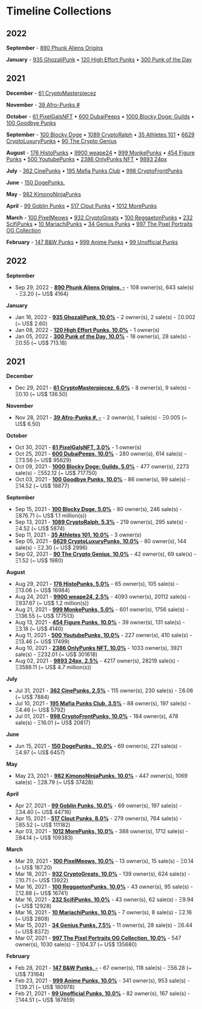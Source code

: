 # Timeline Collections



## 2022



**September** - [890 Phunk Aliens Origins](https://opensea.io/collection/phunk-aliens-origins)

**January** - [935 GhozaliPunk](https://opensea.io/collection/ghozalipunk) • [120 High Effort Punks](https://opensea.io/collection/high-effort-punks) • [300 Punk of the Day](https://opensea.io/collection/punkoftheday)

## 2021



**December** - [61 CryptoMasterpiecez](https://opensea.io/collection/cryptomasterpiecez)

**November** - [39 Afro-Punks #](https://opensea.io/collection/beautiful-female-punks)

**October** - [61 PixelGalsNFT](https://opensea.io/collection/pixel-gals) • [600 DubaiPeeps](https://opensea.io/collection/dubaipeeps) • [1000 Blocky Doge: Guilds](https://opensea.io/collection/blockydogeguilds) • [100 Goodbye Punks](https://opensea.io/collection/goodbye-punks)

**September** - [100 Blocky Doge](https://opensea.io/collection/blockydoge) • [1089 CryptoRalph](https://opensea.io/collection/cryptoralph) • [35 Athletes 101](https://opensea.io/collection/athletes-101) • [6629 CryptoLuxuryPunks](https://opensea.io/collection/cryptoluxurypunks) • [90 The Crypto Genius](https://opensea.io/collection/thecryptogenius)

**August** - [176 HistoPunks](https://opensea.io/collection/histopunks) • [9900 weape24](https://opensea.io/collection/weape24) • [999 MonkePunks](https://opensea.io/collection/monkepunks) • [454 Figure Punks](https://opensea.io/collection/figurepunks) • [500 YoutubePunks](https://opensea.io/collection/youtubepunks) • [2386 OnlyPunks NFT](https://opensea.io/collection/onlypunksnft) • [9893 24px](https://opensea.io/collection/24px)

**July** - [362 CinePunks](https://opensea.io/collection/cinepunkss) • [195 Mafia Punks Club](https://opensea.io/collection/mafia-punks-club) • [998 CryptoFrontPunks](https://opensea.io/collection/frontphunks)

**June** - [150 DogePunks.](https://opensea.io/collection/dogepunks-collection)

**May** - [982 KimonoNinjaPunks](https://opensea.io/collection/kimono-punks)

**April** - [99 Goblin Punks](https://opensea.io/collection/goblin-punks) • [517 Clout Punks](https://opensea.io/collection/clout-punks) • [1012 MorePunks](https://opensea.io/collection/morepunks)

**March** - [100 PixelMeows](https://opensea.io/collection/pixelmeows) • [932 CryptoGreats](https://opensea.io/collection/cryptogreats) • [100 ReggaetonPunks](https://opensea.io/collection/reggaetonpunks) • [232 ScifiPunks](https://opensea.io/collection/scifipunks) • [10 MariachiPunks](https://opensea.io/collection/mariachipunks) • [34 Genius Punks](https://opensea.io/collection/genius-punks) • [997 The Pixel Portraits OG Collection](https://opensea.io/collection/the-pixel-portraits-og)

**February** - [147 B&W Punks](https://opensea.io/collection/bwpunks) • [999 Anime Punks](https://opensea.io/collection/anime-punks) • [99 Unofficial Punks](https://opensea.io/collection/unofficialpunks)


## 2022

**September**

-  Sep 29, 2022 - **[890 Phunk Aliens Origins, -](https://opensea.io/collection/phunk-aliens-origins)** - 108 owner(s), 643 sale(s) -  Ξ3.20 (~ US$ 4164)

**January**

-  Jan 16, 2022 - **[935 GhozaliPunk, 10.0%](https://opensea.io/collection/ghozalipunk)** - 2 owner(s), 2 sale(s) -  Ξ0.002 (~ US$ 2.60)
-  Jan 08, 2022 - **[120 High Effort Punks, 10.0%](https://opensea.io/collection/high-effort-punks)** - 1 owner(s)
-  Jan 05, 2022 - **[300 Punk of the Day, 10.0%](https://opensea.io/collection/punkoftheday)** - 18 owner(s), 28 sale(s) -  Ξ0.55 (~ US$ 713.18)

## 2021

**December**

-  Dec 29, 2021 - **[61 CryptoMasterpiecez, 6.0%](https://opensea.io/collection/cryptomasterpiecez)** - 8 owner(s), 9 sale(s) -  Ξ0.10 (~ US$ 136.50)

**November**

-  Nov 28, 2021 - **[39 Afro-Punks #, -](https://opensea.io/collection/beautiful-female-punks)** - 2 owner(s), 1 sale(s) -  Ξ0.005 (~ US$ 6.50)

**October**

-  Oct 30, 2021 - **[61 PixelGalsNFT, 3.0%](https://opensea.io/collection/pixel-gals)** - 1 owner(s)
-  Oct 25, 2021 - **[600 DubaiPeeps, 10.0%](https://opensea.io/collection/dubaipeeps)** - 280 owner(s), 614 sale(s) -  Ξ73.56 (~ US$ 95629)
-  Oct 09, 2021 - **[1000 Blocky Doge: Guilds, 5.0%](https://opensea.io/collection/blockydogeguilds)** - 477 owner(s), 2273 sale(s) -  Ξ552.12 (~ US$ 717750)
-  Oct 03, 2021 - **[100 Goodbye Punks, 10.0%](https://opensea.io/collection/goodbye-punks)** - 86 owner(s), 99 sale(s) -  Ξ14.52 (~ US$ 18877)

**September**

-  Sep 15, 2021 - **[100 Blocky Doge, 5.0%](https://opensea.io/collection/blockydoge)** - 80 owner(s), 246 sale(s) -  Ξ876.71 (~ US$ 1.1 million(s))
-  Sep 13, 2021 - **[1089 CryptoRalph, 5.3%](https://opensea.io/collection/cryptoralph)** - 219 owner(s), 295 sale(s) -  Ξ4.52 (~ US$ 5874)
-  Sep 11, 2021 - **[35 Athletes 101, 10.0%](https://opensea.io/collection/athletes-101)** - 3 owner(s)
-  Sep 05, 2021 - **[6629 CryptoLuxuryPunks, 10.0%](https://opensea.io/collection/cryptoluxurypunks)** - 80 owner(s), 144 sale(s) -  Ξ2.30 (~ US$ 2996)
-  Sep 02, 2021 - **[90 The Crypto Genius, 10.0%](https://opensea.io/collection/thecryptogenius)** - 42 owner(s), 69 sale(s) -  Ξ1.52 (~ US$ 1980)

**August**

-  Aug 29, 2021 - **[176 HistoPunks, 5.0%](https://opensea.io/collection/histopunks)** - 65 owner(s), 105 sale(s) -  Ξ13.06 (~ US$ 16984)
-  Aug 24, 2021 - **[9900 weape24, 2.5%](https://opensea.io/collection/weape24)** - 4093 owner(s), 20112 sale(s) -  Ξ937.67 (~ US$ 1.2 million(s))
-  Aug 21, 2021 - **[999 MonkePunks, 5.0%](https://opensea.io/collection/monkepunks)** - 601 owner(s), 1756 sale(s) -  Ξ136.55 (~ US$ 177513)
-  Aug 13, 2021 - **[454 Figure Punks, 10.0%](https://opensea.io/collection/figurepunks)** - 39 owner(s), 131 sale(s) -  Ξ3.18 (~ US$ 4140)
-  Aug 11, 2021 - **[500 YoutubePunks, 10.0%](https://opensea.io/collection/youtubepunks)** - 227 owner(s), 410 sale(s) -  Ξ13.46 (~ US$ 17499)
-  Aug 10, 2021 - **[2386 OnlyPunks NFT, 10.0%](https://opensea.io/collection/onlypunksnft)** - 1033 owner(s), 3921 sale(s) -  Ξ232.01 (~ US$ 301618)
-  Aug 02, 2021 - **[9893 24px, 2.5%](https://opensea.io/collection/24px)** - 4217 owner(s), 28219 sale(s) -  Ξ3588.11 (~ US$ 4.7 million(s))

**July**

-  Jul 31, 2021 - **[362 CinePunks, 2.5%](https://opensea.io/collection/cinepunkss)** - 115 owner(s), 230 sale(s) -  Ξ6.06 (~ US$ 7884)
-  Jul 10, 2021 - **[195 Mafia Punks Club, 3.5%](https://opensea.io/collection/mafia-punks-club)** - 88 owner(s), 197 sale(s) -  Ξ4.46 (~ US$ 5792)
-  Jul 01, 2021 - **[998 CryptoFrontPunks, 10.0%](https://opensea.io/collection/frontphunks)** - 184 owner(s), 478 sale(s) -  Ξ16.01 (~ US$ 20817)

**June**

-  Jun 15, 2021 - **[150 DogePunks., 10.0%](https://opensea.io/collection/dogepunks-collection)** - 69 owner(s), 221 sale(s) -  Ξ4.97 (~ US$ 6457)

**May**

-  May 23, 2021 - **[982 KimonoNinjaPunks, 10.0%](https://opensea.io/collection/kimono-punks)** - 447 owner(s), 1069 sale(s) -  Ξ28.79 (~ US$ 37428)

**April**

-  Apr 27, 2021 - **[99 Goblin Punks, 10.0%](https://opensea.io/collection/goblin-punks)** - 69 owner(s), 197 sale(s) -  Ξ34.40 (~ US$ 44716)
-  Apr 15, 2021 - **[517 Clout Punks, 8.0%](https://opensea.io/collection/clout-punks)** - 279 owner(s), 764 sale(s) -  Ξ85.52 (~ US$ 111182)
-  Apr 03, 2021 - **[1012 MorePunks, 10.0%](https://opensea.io/collection/morepunks)** - 388 owner(s), 1712 sale(s) -  Ξ84.14 (~ US$ 109383)

**March**

-  Mar 29, 2021 - **[100 PixelMeows, 10.0%](https://opensea.io/collection/pixelmeows)** - 13 owner(s), 15 sale(s) -  Ξ0.14 (~ US$ 187.20)
-  Mar 18, 2021 - **[932 CryptoGreats, 10.0%](https://opensea.io/collection/cryptogreats)** - 139 owner(s), 624 sale(s) -  Ξ10.71 (~ US$ 13922)
-  Mar 16, 2021 - **[100 ReggaetonPunks, 10.0%](https://opensea.io/collection/reggaetonpunks)** - 43 owner(s), 95 sale(s) -  Ξ12.88 (~ US$ 16741)
-  Mar 16, 2021 - **[232 ScifiPunks, 10.0%](https://opensea.io/collection/scifipunks)** - 43 owner(s), 62 sale(s) -  Ξ9.94 (~ US$ 12928)
-  Mar 16, 2021 - **[10 MariachiPunks, 10.0%](https://opensea.io/collection/mariachipunks)** - 7 owner(s), 8 sale(s) -  Ξ2.16 (~ US$ 2808)
-  Mar 15, 2021 - **[34 Genius Punks, 7.5%](https://opensea.io/collection/genius-punks)** - 11 owner(s), 28 sale(s) -  Ξ6.44 (~ US$ 8372)
-  Mar 07, 2021 - **[997 The Pixel Portraits OG Collection, 10.0%](https://opensea.io/collection/the-pixel-portraits-og)** - 547 owner(s), 1030 sale(s) -  Ξ104.37 (~ US$ 135680)

**February**

-  Feb 28, 2021 - **[147 B&W Punks, -](https://opensea.io/collection/bwpunks)** - 67 owner(s), 118 sale(s) -  Ξ56.28 (~ US$ 73164)
-  Feb 23, 2021 - **[999 Anime Punks, 10.0%](https://opensea.io/collection/anime-punks)** - 341 owner(s), 953 sale(s) -  Ξ139.21 (~ US$ 180978)
-  Feb 21, 2021 - **[99 Unofficial Punks, 10.0%](https://opensea.io/collection/unofficialpunks)** - 82 owner(s), 167 sale(s) -  Ξ144.51 (~ US$ 187859)
